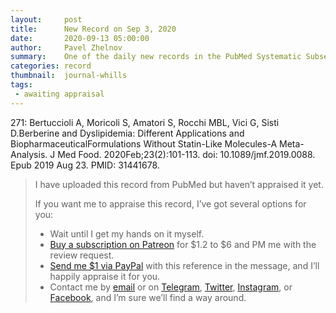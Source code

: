 ```yaml
---
layout:     post
title:      New Record on Sep 3, 2020
date:       2020-09-13 05:00:00
author:     Pavel Zhelnov
summary:    One of the daily new records in the PubMed Systematic Subset indexed by Sep 3, 2020.
categories: record
thumbnail:  journal-whills
tags:
 - awaiting appraisal
---
```


271: Bertuccioli A, Moricoli S, Amatori S, Rocchi MBL, Vici G, Sisti D.Berberine and Dyslipidemia: Different Applications and BiopharmaceuticalFormulations Without Statin-Like Molecules-A Meta-Analysis. J Med Food. 2020Feb;23(2):101-113. doi: 10.1089/jmf.2019.0088. Epub 2019 Aug 23. PMID: 31441678.


> I have uploaded this record from PubMed but haven’t appraised it yet.
>
> If you want me to appraise this record, I’ve got several options for you:
> * Wait until I get my hands on it myself.
> * [Buy a subscription on Patreon](https://patreon.com/zheln) for $1.2 to $6 and PM me with the review request.
> * [Send me $1 via PayPal](https://paypal.me/pjelnov) with this reference in the message, and I’ll happily appraise it for you.
> * Contact me by [email](mailto:pavel@zheln.com) or on [Telegram](https://t.me/drzhelnov), [Twitter](https://twitter.com/drzhelnov), [Instagram](https://instagram.com/igzheln), or [Facebook](https://facebook.com/drzhelnov), and I’m sure we’ll find a way around.
